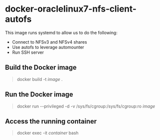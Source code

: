 # docker-oraclelinux7-nfs-client-autofs

This image runs systemd to allow us to do the following:

- Connect to NFSv3 and NFSv4 shares
- Use autofs to leverage automounter
- Run SSH server

## Build the Docker image

> docker build -t *image* .

## Run the Docker image

> docker run --privileged -d -v /sys/fs/cgroup:/sys/fs/cgroup:ro *image*

## Access the running container

> docker exec -it *container* bash
